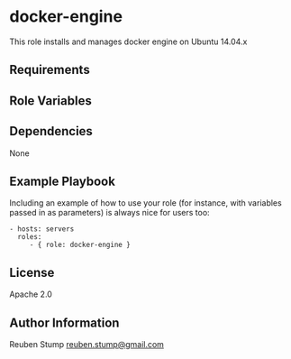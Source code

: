 docker-engine
=========

This role installs and manages docker engine on Ubuntu 14.04.x

Requirements
------------


Role Variables
--------------


Dependencies
------------

None

Example Playbook
----------------

Including an example of how to use your role (for instance, with variables passed in as parameters) is always nice for users too:

    - hosts: servers
      roles:
         - { role: docker-engine }

License
-------

Apache 2.0

Author Information
------------------

Reuben Stump 
<reuben.stump@gmail.com>
